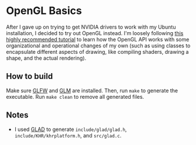 # OpenGL Basics

After I gave up on trying to get NVIDIA drivers to work with my Ubuntu installation, I decided to try out OpenGL instead.
I'm loosely following [this highly recommended tutorial](https://learnopengl.com/) to learn how the OpenGL API works with some organizational and operational changes of my own (such as using classes to encapsulate different aspects of drawing, like compiling shaders, drawing a shape, and the actual rendering).

## How to build

Make sure [GLFW](https://www.glfw.org/) and [GLM](https://glm.g-truc.net/0.9.9/index.html) are installed.
Then, run `make` to generate the executable.
Run `make clean` to remove all generated files.

## Notes

* I used [GLAD](https://github.com/Dav1dde/glad) to generate `include/glad/glad.h`, `include/KHR/khrplatform.h`, and `src/glad.c`.

